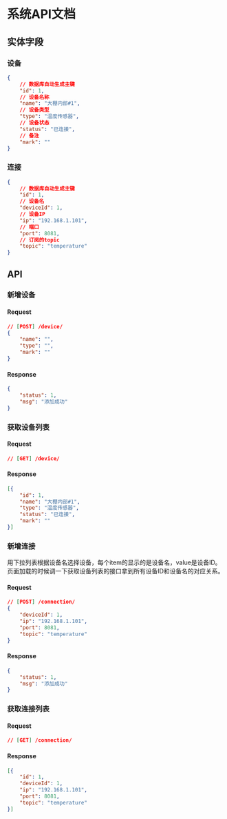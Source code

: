 # 系统API文档

## 实体字段

### 设备

```json
{
    // 数据库自动生成主键
    "id": 1,
    // 设备名称
    "name": "大棚内部#1",
    // 设备类型
    "type": "温度传感器",
    // 设备状态
    "status": "已连接",
    // 备注
    "mark": ""
}
```

### 连接

```json
{
    // 数据库自动生成主键
    "id": 1,
    // 设备名
    "deviceId": 1,
    // 设备IP
    "ip": "192.168.1.101",
    // 端口
    "port": 8081,
    // 订阅的topic
    "topic": "temperature"
}
```

## API

### 新增设备

#### Request

```json
// [POST] /device/
{
    "name": "",
    "type": "",
    "mark": ""
}
```

#### Response

```json
{
    "status": 1,
    "msg": "添加成功"
}
```

### 获取设备列表

#### Request

```json
// [GET] /device/
```

#### Response

```json
[{
    "id": 1,
    "name": "大棚内部#1",
    "type": "温度传感器",
    "status": "已连接",
    "mark": ""
}]
```

### 新增连接

用下拉列表根据设备名选择设备，每个item的显示的是设备名，value是设备ID。页面加载的时候调一下获取设备列表的接口拿到所有设备ID和设备名的对应关系。

#### Request

```json
// [POST] /connection/
{
    "deviceId": 1,
    "ip": "192.168.1.101",
    "port": 8081,
    "topic": "temperature"
}
```

#### Response

```json
{
    "status": 1,
    "msg": "添加成功"
}
```

### 获取连接列表

#### Request

```json
// [GET] /connection/
```

#### Response

```json
[{
    "id": 1,
    "deviceId": 1,
    "ip": "192.168.1.101",
    "port": 8081,
    "topic": "temperature"
}]
```

### 

